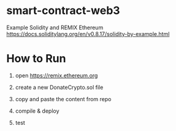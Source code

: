 # smart-contract-web3
Example Solidity and REMIX Ethereum
https://docs.soliditylang.org/en/v0.8.17/solidity-by-example.html

# How to Run

1. open https://remix.ethereum.org

2. create a new DonateCrypto.sol file

3. copy and paste the content from repo

4. compile & deploy

5. test
